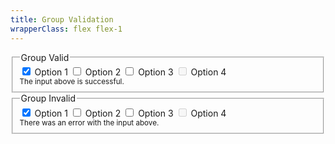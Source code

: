 ```yaml
---
title: Group Validation
wrapperClass: flex flex-1
---
```


<div class="md:w-1/2">
    <fieldset class="vv-input-checkbox-group 
                     vv-input-checkbox-group--valid">
        <legend>Group Valid</legend>
        <div class="vv-input-checkbox-group__wrapper">
            <label class="vv-input-checkbox" for="checkbox-group-option-vertical-invalid-1">
                <input id="checkbox-group-option-vertical-valid-1" 
                       type="checkbox"
                       name="checkbox-group-vertical-valid" 
                       value="1" 
                       checked="checked" 
                       aria-describedby="checkbox-group-vertical-valid-hint"
                       aria-invalid="false" />
                Option 1
            </label>
            <label class="vv-input-checkbox" for="checkbox-group-option-vertical-valid-2">
                <input id="checkbox-group-option-vertical-valid-2" 
                       type="checkbox"
                       name="checkbox-group-vertical-valid" 
                       value="2" 
                       aria-describedby="checkbox-group-vertical-valid-hint"
                       aria-invalid="false" />
                Option 2
            </label>
            <label class="vv-input-checkbox" for="checkbox-group-option-vertical-valid-3">
                <input id="checkbox-group-option-vertical-valid-3" 
                       type="checkbox"
                       name="checkbox-group-vertical-valid" 
                       value="3" 
                       aria-describedby="checkbox-group-vertical-valid-hint"
                       aria-invalid="false" />
                Option 3
            </label>
            <label class="vv-input-checkbox" for="checkbox-group-option-vertical-valid-4">
                <input id="checkbox-group-option-vertical-valid-4" 
                       type="checkbox"
                       name="checkbox-group-vertical-valid" 
                       value="4" 
                       disabled="disabled" 
                       aria-describedby="checkbox-group-vertical-valid-hint"
                       aria-invalid="false" />
                Option 4
            </label>
        </div>
        <small id="checkbox-group-vertical-valid-hint" class="vv-input-checkbox-group__hint">
            The input above is successful.
        </small>
    </fieldset>
</div>
<div class="md:w-1/2">
    <fieldset class="vv-input-checkbox-group 
                     vv-input-checkbox-group--invalid">
        <legend>Group Invalid</legend>
        <div class="vv-input-checkbox-group__wrapper">
            <label class="vv-input-checkbox" for="checkbox-group-option-vertical-invalid-1">
                <input id="checkbox-group-option-vertical-invalid-1" 
                       type="checkbox" 
                       name="checkbox-group-vertical-invalid" 
                       value="1" 
                       checked="checked" 
                       aria-describedby="checkbox-group-vertical-invalid-hint"
                       aria-invalid="true" />
                Option 1
            </label>
            <label class="vv-input-checkbox" for="checkbox-group-option-vertical-invalid-2">
                <input id="checkbox-group-option-vertical-invalid-2" 
                       type="checkbox" 
                       name="checkbox-group-vertical-invalid" 
                       value="2" 
                       aria-describedby="checkbox-group-vertical-invalid-hint"
                       aria-invalid="true" />
                Option 2
            </label>
            <label class="vv-input-checkbox" for="checkbox-group-option-vertical-invalid-3">
                <input id="checkbox-group-option-vertical-invalid-3" 
                       type="checkbox" 
                       name="checkbox-group-vertical-invalid" 
                       value="3" 
                       aria-describedby="checkbox-group-vertical-invalid-hint"
                       aria-invalid="true" />
                Option 3
            </label>
            <label class="vv-input-checkbox" for="checkbox-group-option-vertical-invalid-4">
                <input id="checkbox-group-option-vertical-invalid-4" 
                       type="checkbox" 
                       name="checkbox-group-vertical-invalid" 
                       value="4" 
                       disabled="disabled" 
                       aria-describedby="checkbox-group-vertical-invalid-hint"
                       aria-invalid="true" />
                Option 4
            </label>
        </div>
        <small id="checkbox-group-vertical-invalid-hint" class="vv-input-checkbox-group__hint">
            There was an error with the input above.
        </small>
    </fieldset>
</div>